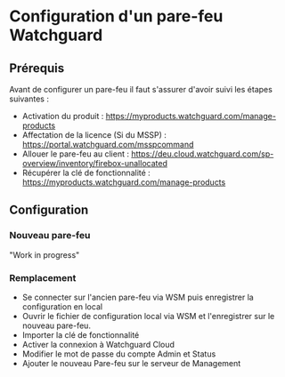 # Configuration d'un pare-feu Watchguard

## Prérequis

Avant de configurer un pare-feu il faut s'assurer d'avoir suivi les étapes suivantes :

* Activation du produit : https://myproducts.watchguard.com/manage-products
* Affectation de la licence (Si du MSSP) : https://portal.watchguard.com/msspcommand
* Allouer le pare-feu au client : https://deu.cloud.watchguard.com/sp-overview/inventory/firebox-unallocated
* Récupérer la clé de fonctionnalité : https://myproducts.watchguard.com/manage-products

## Configuration 

### Nouveau pare-feu

"Work in progress"

### Remplacement

* Se connecter sur l'ancien pare-feu via WSM puis enregistrer la configuration en local
* Ouvrir le fichier de configuration local via WSM et l'enregistrer sur le nouveau pare-feu.
* Importer la clé de fonctionnalité
* Activer la connexion à Watchguard Cloud
* Modifier le mot de passe du compte Admin et Status
* Ajouter le nouveau Pare-feu sur le serveur de Management